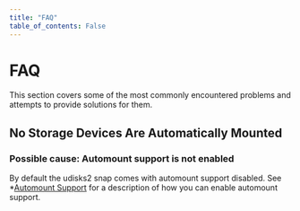```yaml
---
title: "FAQ"
table_of_contents: False
---
```


# FAQ

This section covers some of the most commonly encountered problems and attempts
to provide solutions for them.

## No Storage Devices Are Automatically Mounted

### Possible cause: Automount support is not enabled

By default the udisks2 snap comes with automount support disabled. See
*[Automount Support](reference/automount-support.md) for a description of how
you can enable automount support.
